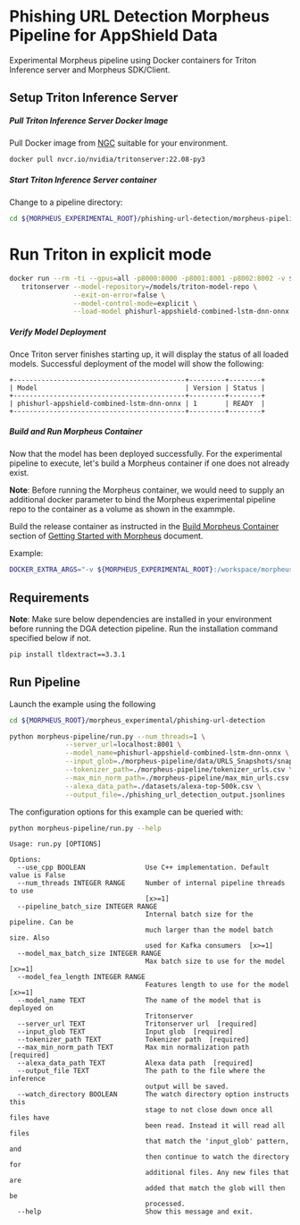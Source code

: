 
# Phishing URL Detection Morpheus Pipeline for AppShield Data

Experimental Morpheus pipeline using Docker containers for Triton Inference server and Morpheus SDK/Client.

## Setup Triton Inference Server

##### Pull Triton Inference Server Docker Image
Pull Docker image from [NGC] suitable for your environment.

```bash
docker pull nvcr.io/nvidia/tritonserver:22.08-py3
```

##### Start Triton Inference Server container

Change to a pipeline directory:

```bash
cd ${MORPHEUS_EXPERIMENTAL_ROOT}/phishing-url-detection/morpheus-pipeline
```

# Run Triton in explicit mode
```bash
docker run --rm -ti --gpus=all -p8000:8000 -p8001:8001 -p8002:8002 -v $PWD/models:/models/triton-model-repo nvcr.io/nvidia/tritonserver:22.08-py3 \
   tritonserver --model-repository=/models/triton-model-repo \
                --exit-on-error=false \
                --model-control-mode=explicit \
                --load-model phishurl-appshield-combined-lstm-dnn-onnx
```

##### Verify Model Deployment
Once Triton server finishes starting up, it will display the status of all loaded models. Successful deployment of the model will show the following:

```
+-------------------------------------------+---------+--------+
| Model                                     | Version | Status |
+-------------------------------------------+---------+--------+
| phishurl-appshield-combined-lstm-dnn-onnx | 1       | READY  |
+-------------------------------------------+---------+--------+
```

##### Build and Run Morpheus Container

Now that the model has been deployed successfully. For the experimental pipeline to execute, let's build a Morpheus container if one does not already exist.

**Note**: Before running the Morpheus container, we would need to supply an additional docker parameter to bind the Morpheus experimental pipeline repo to the container as a volume as shown in the exammple.

Build the release container as instructed in the [Build Morpheus Container] section of [Getting Started with Morpheus] document.

Example:
```bash
DOCKER_EXTRA_ARGS="-v ${MORPHEUS_EXPERIMENTAL_ROOT}:/workspace/morpheus_experimental" ./docker/run_container_release.sh
```

## Requirements
**Note**: Make sure below dependencies are installed in your environment before running the DGA detection pipeline. Run the installation command specified below if not.

```bash
pip install tldextract==3.3.1
```


## Run Pipeline
Launch the example using the following

```bash
cd ${MORPHEUS_ROOT}/morpheus_experimental/phishing-url-detection

python morpheus-pipeline/run.py --num_threads=1 \
              --server_url=localhost:8001 \
              --model_name=phishurl-appshield-combined-lstm-dnn-onnx \
              --input_glob=./morpheus-pipeline/data/URLS_Snapshots/snapshot-*/*.json \
              --tokenizer_path=./morpheus-pipeline/tokenizer_urls.csv \
              --max_min_norm_path=./morpheus-pipeline/max_min_urls.csv \
              --alexa_data_path=./datasets/alexa-top-500k.csv \
              --output_file=./phishing_url_detection_output.jsonlines
```

The configuration options for this example can be queried with:

```bash
python morpheus-pipeline/run.py --help
```

```
Usage: run.py [OPTIONS]

Options:
  --use_cpp BOOLEAN               Use C++ implementation. Default value is False
  --num_threads INTEGER RANGE     Number of internal pipeline threads to use
                                  [x>=1]
  --pipeline_batch_size INTEGER RANGE
                                  Internal batch size for the pipeline. Can be
                                  much larger than the model batch size. Also
                                  used for Kafka consumers  [x>=1]
  --model_max_batch_size INTEGER RANGE
                                  Max batch size to use for the model  [x>=1]
  --model_fea_length INTEGER RANGE
                                  Features length to use for the model  [x>=1]
  --model_name TEXT               The name of the model that is deployed on
                                  Tritonserver
  --server_url TEXT               Tritonserver url  [required]
  --input_glob TEXT               Input glob  [required]
  --tokenizer_path TEXT           Tokenizer path  [required]
  --max_min_norm_path TEXT        Max min normalization path  [required]
  --alexa_data_path TEXT          Alexa data path  [required]
  --output_file TEXT              The path to the file where the inference
                                  output will be saved.
  --watch_directory BOOLEAN       The watch directory option instructs this
                                  stage to not close down once all files have
                                  been read. Instead it will read all files
                                  that match the 'input_glob' pattern, and
                                  then continue to watch the directory for
                                  additional files. Any new files that are
                                  added that match the glob will then be
                                  processed.
  --help                          Show this message and exit.
  ```

  [NGC]: https://ngc.nvidia.com/catalog/containers/nvidia:tritonserver
  [Getting Started with Morpheus]:https://github.com/nv-morpheus/Morpheus#getting-started-with-morpheus
  [Build Morpheus Container]: https://github.com/nv-morpheus/Morpheus#build-morpheus-container